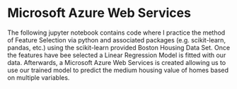 # Microsoft Azure Web Services 
The following jupyter notebook contains code where I practice the method of Feature Selection via python and associated packages (e.g. scikit-learn, pandas, etc.) using the scikit-learn provided Boston Housing Data Set. Once the features have bee selected a Linear Regression Model is fitted with our data. 
Afterwards, a Microsoft Azure Web Services is created allowing us to use our trained model to predict the medium housing value of homes based on multiple variables.
